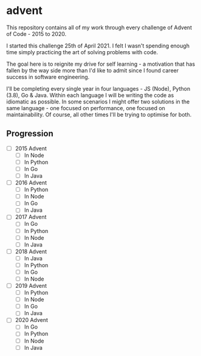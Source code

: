 # advent
This repository contains all of my work through every challenge of Advent of Code - 2015 to 2020.

I started this challenge 25th of April 2021. I felt I wasn't spending enough time simply practicing the art of solving problems with code.

The goal here is to reignite my drive for self learning - a motivation that has fallen by the way side more than I'd like to admit since I found career success in software engineering.

I'll be completing every single year in four languages - JS (Node), Python (3.8), Go & Java.
Within each language I will be writing the code as idiomatic as possible. In some scenarios I might offer two solutions in the same language - one focused on performance, one focused on maintainability. Of course, all other times I'll be trying to optimise for both.


## Progression
- [ ] 2015 Advent
    - [ ] In Node
    - [ ] In Python
    - [ ] In Go
    - [ ] In Java
- [ ] 2016 Advent
    - [ ] In Python
    - [ ] In Node
    - [ ] In Go
    - [ ] In Java
- [ ] 2017 Advent
    - [ ] In Go
    - [ ] In Python
    - [ ] In Node
    - [ ] In Java
- [ ] 2018 Advent
    - [ ] In Java
    - [ ] In Python
    - [ ] In Go
    - [ ] In Node
- [ ] 2019 Advent
    - [ ] In Python
    - [ ] In Node
    - [ ] In Go
    - [ ] In Java
- [ ] 2020 Advent
    - [ ] In Go
    - [ ] In Python
    - [ ] In Node
    - [ ] In Java
